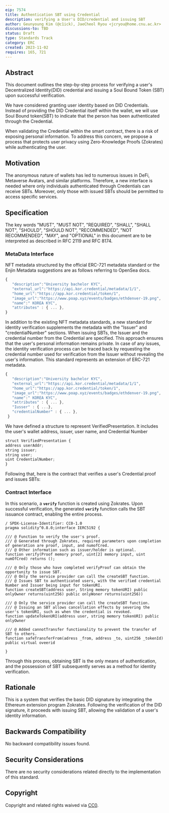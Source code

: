 ```yaml
---
eip: 7574
title: Authentication SBT using Credential
description: verifying a User's DID/credential and issuing SBT
author: Geunyoung Kim (@c1ick), JaeCheol Ryou <jcryou@home.cnu.ac.kr>
discussions-to: TBD
status: Draft
type: Standards Track
category: ERC
created: 2023-11-02
requires: 165, 721
---
```


<!--
  READ EIP-1 (https://eips.ethereum.org/EIPS/eip-1) BEFORE USING THIS TEMPLATE!

  This is the suggested template for new EIPs. After you have filled in the requisite fields, please delete these comments.

  Note that an EIP number will be assigned by an editor. When opening a pull request to submit your EIP, please use an abbreviated title in the filename, `eip-draft_title_abbrev.md`.

  The title should be 44 characters or less. It should not repeat the EIP number in title, irrespective of the category.

  TODO: Remove this comment before submitting
-->

## Abstract

<!--
  The Abstract is a multi-sentence (short paragraph) technical summary. This should be a very terse and human-readable version of the specification section. Someone should be able to read only the abstract to get the gist of what this specification does.

  TODO: Remove this comment before submitting
-->


This document outlines the step-by-step process for verifying a user's Decentralized Identity(DID) credential and issuing a Soul Bound Token (SBT) upon successful verification.

We have considered granting user identity based on DID Credentials. Instead of providing the DID Credential itself within the wallet, we will use Soul Bound token(SBT) to indicate that the person has been authenticated through the Credential.

When validating the Credential within the smart contract, there is a risk of exposing personal information. To address this concern, we propose a process that protects user privacy using Zero-Knowledge Proofs (Zokrates) while authenticating the user.


## Motivation

<!--
  This section is optional.

  The motivation section should include a description of any nontrivial problems the EIP solves. It should not describe how the EIP solves those problems, unless it is not immediately obvious. It should not describe why the EIP should be made into a standard, unless it is not immediately obvious.

  With a few exceptions, external links are not allowed. If you feel that a particular resource would demonstrate a compelling case for your EIP, then save it as a printer-friendly PDF, put it in the assets folder, and link to that copy.

  TODO: Remove this comment before submitting
-->

The anonymous nature of wallets has led to numerous issues in DeFi, Metaverse Avatars, and similar platforms. Therefore, a new interface is needed where only individuals authenticated through Credentials can receive SBTs. Moreover, only those with issued SBTs should be permitted to access specific services.


## Specification

<!--
  The Specification section should describe the syntax and semantics of any new feature. The specification should be detailed enough to allow competing, interoperable implementations for any of the current Ethereum platforms (besu, erigon, ethereumjs, go-ethereum, nethermind, or others).

  It is recommended to follow RFC 2119 and RFC 8170. Do not remove the key word definitions if RFC 2119 and RFC 8170 are followed.

  TODO: Remove this comment before submitting
-->


The key words "MUST", "MUST NOT", "REQUIRED", "SHALL", "SHALL NOT", "SHOULD", "SHOULD NOT", "RECOMMENDED", "NOT RECOMMENDED", "MAY", and "OPTIONAL" in this document are to be interpreted as described in RFC 2119 and RFC 8174.


### MetaData Interface


NFT metadata structured by the official ERC-721 metadata standard or the Enjin Metadata suggestions are as follows referring to OpenSea docs.

```jsx
{
   "description":"University bachelor KYC",
   "external_url":"https://api.kor.credential/metadata/1/1",
   "home_url":"https://app.kor.credential/token/1",
   "image_url":"https://www.poap.xyz/events/badges/ethdenver-19.png",
   "name":" KOREA KYC",
   "attributes" : { ... },
}
```

In addition to the existing NFT metadata standards, a new standard for identity verification supplements the metadata with the "Issuer" and "credentialNumber" sections. When issuing SBTs, the Issuer and the credential number from the Credential are specified. This approach ensures that the user's personal information remains private. In case of any issues, the identity verification process can be traced back by requesting the credential number used for verification from the Issuer without revealing the user's information. This standard represents an extension of ERC-721 metadata.

```jsx
{
   "description":"University bachelor KYC",
   "external_url":"https://api.kor.credential/metadata/1/1",
   "home_url":"https://app.kor.credential/token/1",
   "image_url":"https://www.poap.xyz/events/badges/ethdenver-19.png",
   "name":" KOREA KYC",
   "attributes" : { ... },
   "Iusser" : { ...},
   "credentialNumber" : { ... },
 }
```

We have defined a structure to represent VerifiedPresentation. It includes the user's wallet address, issuer, user name, and Credential Number

```jsx
struct VerifiedPresentation {
address userAddr;
string issuer;
string user;
uint CredentialNumber;
}
```

Following that, here is the contract that verifies a user's Credential proof and issues SBTs:


### Contract Interface


In this scenario, a **`verify`** function is created using Zokrates. Upon successful verification, the generated **`verify`** function calls the SBT issuance contract, enabling the entire process.

```
/ SPDX-License-Identifier: CC0-1.0
pragma solidity^0.8.0;interface IERC5192 {

/// @ Function to verify the user's proof.
/// @ Generated through Zokrates, required parameters upon completion of generation are proof, input, and numofCred.
/// @ Other information such as issuer/holder is optional.
function verify(Proof memory proof, uint[2] memory input, uint numOfCred) returns ();

/// @ Only those who have completed verifyProof can obtain the opportunity to issue SBT.
/// @ Only the service provider can call the createSBT function.
/// @ Issues SBT to authenticated users, with the verified credential Number and Issuer being input for tokenURI.
function createSBT(address user, String memory tokenURI) public onlyOwner returns(uint256) public onlyWoner returns(uint256))

/// @ Only the service provider can call the createSBT function.
/// @ Issuing an SBT allows cancellation effects by severing the user's tokenURI, such as when the credential is revoked.
function updateTokenURI(address user, string memory tokenURI) public onlyOwner

/// @ Added cannotTransfer functionality to prevent the transfer of SBT to others.
function safeTransferFrom(adress _from, address _to, uint256 _tokenId) public virtual oveerid

}
```

Through this process, obtaining SBT is the only means of authentication, and the possession of SBT subsequently serves as a method for identity verification.


## Rationale

<!--
  The rationale fleshes out the specification by describing what motivated the design and why particular design decisions were made. It should describe alternate designs that were considered and related work, e.g. how the feature is supported in other languages.

  The current placeholder is acceptable for a draft.

  TODO: Remove this comment before submitting
-->

This is a system that verifies the basic DID signature by integrating the Ethereum extension program Zokrates. Following the verification of the DID signature, it proceeds with issuing SBT, allowing the validation of a user's identity information.


## Backwards Compatibility

<!--

  This section is optional.

  All EIPs that introduce backwards incompatibilities must include a section describing these incompatibilities and their severity. The EIP must explain how the author proposes to deal with these incompatibilities. EIP submissions without a sufficient backwards compatibility treatise may be rejected outright.

  The current placeholder is acceptable for a draft.

  TODO: Remove this comment before submitting
-->

No backward compatibility issues found.


## Security Considerations

<!--
  All EIPs must contain a section that discusses the security implications/considerations relevant to the proposed change. Include information that might be important for security discussions, surfaces risks and can be used throughout the life cycle of the proposal. For example, include security-relevant design decisions, concerns, important discussions, implementation-specific guidance and pitfalls, an outline of threats and risks and how they are being addressed. EIP submissions missing the "Security Considerations" section will be rejected. An EIP cannot proceed to status "Final" without a Security Considerations discussion deemed sufficient by the reviewers.

  The current placeholder is acceptable for a draft.

  TODO: Remove this comment before submitting
-->

There are no security considerations related directly to the implementation of this standard.

## Copyright

Copyright and related rights waived via [CC0](../LICENSE.md).
